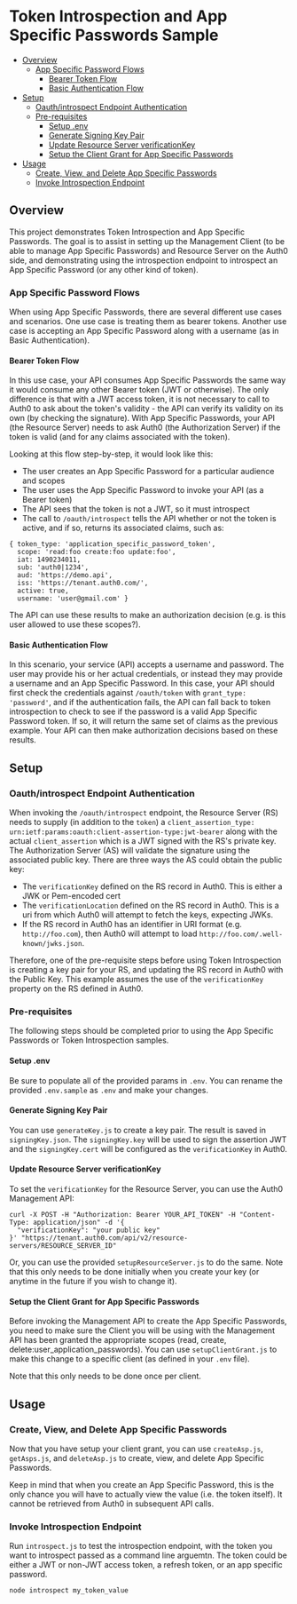 # Token Introspection and App Specific Passwords Sample

  * [Overview](#overview)
    + [App Specific Password Flows](#app-specific-password-flows)
      - [Bearer Token Flow](#bearer-token-flow)
      - [Basic Authentication Flow](#basic-authentication-flow)
  * [Setup](#setup)
    + [Oauth/introspect Endpoint Authentication](#oauthintrospect-endpoint-authentication)
    + [Pre-requisites](#pre-requisites)
      - [Setup .env](#setup-env)
      - [Generate Signing Key Pair](#generate-signing-key-pair)
      - [Update Resource Server verificationKey](#update-resource-server-verificationkey)
      - [Setup the Client Grant for App Specific Passwords](#setup-the-client-grant-for-app-specific-passwords)
  * [Usage](#usage)
    + [Create, View, and Delete App Specific Passwords](#create-view-and-delete-app-specific-passwords)
    + [Invoke Introspection Endpoint](#invoke-introspection-endpoint)

## Overview

This project demonstrates Token Introspection and App Specific Passwords. The goal is to assist in setting up the Management Client (to be able to manage App Specific Passwords) and Resource Server on the Auth0 side, and demonstrating using the introspection endpoint to introspect an App Specific Password (or any other kind of token).

### App Specific Password Flows

When using App Specific Passwords, there are several different use cases and scenarios. One use case is treating them as bearer tokens. Another use case is accepting an App Specific Password along with a username (as in Basic Authentication).

#### Bearer Token Flow

In this use case, your API consumes App Specific Passwords the same way it would consume any other Bearer token (JWT or otherwise). The only difference is that with a JWT access token, it is not necessary to call to Auth0 to ask about the token's validity - the API can verify its validity on its own (by checking the signature). With App Specific Passwords, your API (the Resource Server) needs to ask Auth0 (the Authorization Server) if the token is valid (and for any claims associated with the token).

Looking at this flow step-by-step, it would look like this:
- The user creates an App Specific Password for a particular audience and scopes
- The user uses the App Specific Password to invoke your API (as a Bearer token)
- The API sees that the token is not a JWT, so it must introspect
- The call to `/oauth/introspect` tells the API whether or not the token is active, and if so, returns its associated claims, such as: 
```
{ token_type: 'application_specific_password_token',
  scope: 'read:foo create:foo update:foo',
  iat: 1490234011,
  sub: 'auth0|1234',
  aud: 'https://demo.api',
  iss: 'https://tenant.auth0.com/',
  active: true,
  username: 'user@gmail.com' }
```

The API can use these results to make an authorization decision (e.g. is this user allowed to use these scopes?).

#### Basic Authentication Flow

In this scenario, your service (API) accepts a username and password. The user may provide his or her actual credentials, or instead they may provide a username and an App Specific Password. In this case, your API should first check the credentials against `/oauth/token` with `grant_type: 'password'`, and if the authentication fails, the API can fall back to token introspection to check to see if the password is a valid App Specific Password token. If so, it will return the same set of claims as the previous example. Your API can then make authorization decisions based on these results.

## Setup 

### Oauth/introspect Endpoint Authentication

When invoking the `/oauth/introspect` endpoint, the Resource Server (RS) needs to supply (in addition to the `token`) a `client_assertion_type: urn:ietf:params:oauth:client-assertion-type:jwt-bearer` along with the actual `client_assertion` which is a JWT signed with the RS's private key. The Authorization Server (AS) will validate the signature using the associated public key. There are three ways the AS could obtain the public key:

- The `verificationKey` defined on the RS record in Auth0. This is either a JWK or Pem-encoded cert
- The `verificationLocation` defined on the RS record in Auth0. This is a uri from which Auth0 will attempt to fetch the keys, expecting JWKs.
- If the RS record in Auth0 has an identifier in URI format (e.g. `http://foo.com`), then Auth0 will attempt to load `http://foo.com/.well-known/jwks.json`.

Therefore, one of the pre-requisite steps before using Token Introspection is creating a key pair for your RS, and updating the RS record in Auth0 with the Public Key. This example assumes the use of the `verificationKey` property on the RS defined in Auth0.

### Pre-requisites

The following steps should be completed prior to using the App Specific Passwords or Token Introspection samples.

#### Setup .env

Be sure to populate all of the provided params in `.env`. You can rename the provided `.env.sample` as `.env` and make your changes.

#### Generate Signing Key Pair

You can use `generateKey.js` to create a key pair. The result is saved in `signingKey.json`. The `signingKey.key` will be used to sign the assertion JWT and the `signingKey.cert` will be configured as the `verificationKey` in Auth0. 

#### Update Resource Server verificationKey

To set the `verificationKey` for the Resource Server, you can use the Auth0 Management API:

```
curl -X POST -H "Authorization: Bearer YOUR_API_TOKEN" -H "Content-Type: application/json" -d '{
  "verificationKey": "your public key"
}' "https://tenant.auth0.com/api/v2/resource-servers/RESOURCE_SERVER_ID"
```

Or, you can use the provided `setupResourceServer.js` to do the same. Note that this only needs to be done initially when you create your key (or anytime in the future if you wish to change it).

#### Setup the Client Grant for App Specific Passwords

Before invoking the Management API to create the App Specific Passwords, you need to make sure the Client you will be using with the Management API has been granted the appropriate scopes (read, create, delete:user_application_passwords). You can use `setupClientGrant.js` to make this change to a specific client (as defined in your `.env` file).

Note that this only needs to be done once per client.

## Usage

### Create, View, and Delete App Specific Passwords

Now that you have setup your client grant, you can use `createAsp.js`, `getAsps.js`, and `deleteAsp.js` to create, view, and delete App Specific Passwords.

Keep in mind that when you create an App Specific Password, this is the only chance you will have to actually view the value (i.e. the token itself). It cannot be retrieved from Auth0 in subsequent API calls.

### Invoke Introspection Endpoint

Run `introspect.js` to test the introspection endpoint, with the token you want to introspect passed as a command line arguemtn. The token could be either a JWT or non-JWT access token, a refresh token, or an app specific password.

`node introspect my_token_value`

